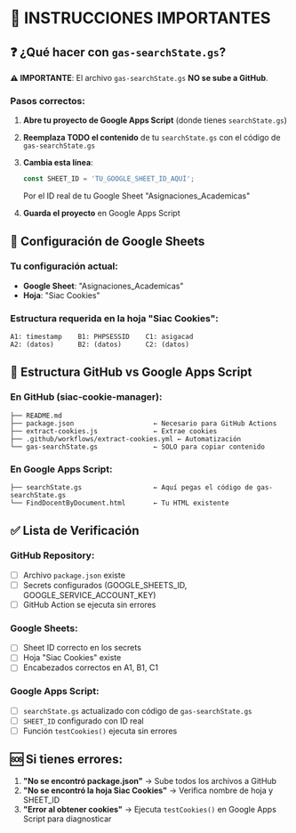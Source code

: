 # 🚨 INSTRUCCIONES IMPORTANTES

## ❓ ¿Qué hacer con `gas-searchState.gs`?

**⚠️ IMPORTANTE**: El archivo `gas-searchState.gs` **NO se sube a GitHub**. 

### Pasos correctos:

1. **Abre tu proyecto de Google Apps Script** (donde tienes `searchState.gs`)
2. **Reemplaza TODO el contenido** de tu `searchState.gs` con el código de `gas-searchState.gs`
3. **Cambia esta línea**:
   ```javascript
   const SHEET_ID = 'TU_GOOGLE_SHEET_ID_AQUÍ';
   ```
   Por el ID real de tu Google Sheet "Asignaciones_Academicas"

4. **Guarda el proyecto** en Google Apps Script

## 🔧 Configuración de Google Sheets

### Tu configuración actual:
- **Google Sheet**: "Asignaciones_Academicas" 
- **Hoja**: "Siac Cookies"

### Estructura requerida en la hoja "Siac Cookies":
```
A1: timestamp    B1: PHPSESSID    C1: asigacad
A2: (datos)      B2: (datos)      C2: (datos)
```

## 📂 Estructura GitHub vs Google Apps Script

### En GitHub (siac-cookie-manager):
```
├── README.md
├── package.json                    ← Necesario para GitHub Actions
├── extract-cookies.js              ← Extrae cookies
├── .github/workflows/extract-cookies.yml ← Automatización
└── gas-searchState.gs              ← SOLO para copiar contenido
```

### En Google Apps Script:
```
├── searchState.gs                  ← Aquí pegas el código de gas-searchState.gs
└── FindDocentByDocument.html       ← Tu HTML existente
```

## ✅ Lista de Verificación

### GitHub Repository:
- [ ] Archivo `package.json` existe
- [ ] Secrets configurados (GOOGLE_SHEETS_ID, GOOGLE_SERVICE_ACCOUNT_KEY)
- [ ] GitHub Action se ejecuta sin errores

### Google Sheets:
- [ ] Sheet ID correcto en los secrets
- [ ] Hoja "Siac Cookies" existe
- [ ] Encabezados correctos en A1, B1, C1

### Google Apps Script:
- [ ] `searchState.gs` actualizado con código de `gas-searchState.gs`
- [ ] `SHEET_ID` configurado con ID real
- [ ] Función `testCookies()` ejecuta sin errores

## 🆘 Si tienes errores:

1. **"No se encontró package.json"** → Sube todos los archivos a GitHub
2. **"No se encontró la hoja Siac Cookies"** → Verifica nombre de hoja y SHEET_ID
3. **"Error al obtener cookies"** → Ejecuta `testCookies()` en Google Apps Script para diagnosticar 